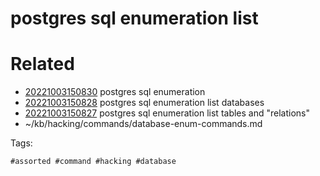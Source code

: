 # postgres sql enumeration list

# Related

- [20221003150830](/zet/20221003150830/README.md) postgres sql enumeration
- [20221003150828](/zet/20221003150828/README.md) postgres sql enumeration list databases
- [20221003150827](/zet/20221003150827/README.md) postgres sql enumeration list tables and "relations"
- ~/kb/hacking/commands/database-enum-commands.md

Tags:

    #assorted #command #hacking #database
